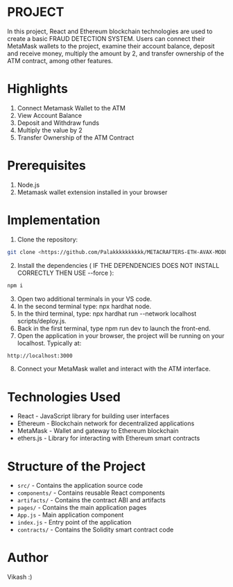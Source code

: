 # PROJECT
In this project, React and Ethereum blockchain technologies are used to create a basic FRAUD DETECTION SYSTEM. Users can connect their MetaMask wallets to the project, examine their account balance, deposit and receive money, multiply the amount by 2, and transfer ownership of the ATM contract, among other features.

# Highlights
1. Connect Metamask Wallet to the ATM
2. View Account Balance
3. Deposit and Withdraw funds
4. Multiply the value by 2
5. Transfer Ownership of the ATM Contract

# Prerequisites
1. Node.js
2. Metamask wallet extension installed in your browser

# Implementation
1. Clone the repository:
   
```bash
git clone <https://github.com/Palakkkkkkkkkk/METACRAFTERS-ETH-AVAX-MODULE-2.git>
```

2. Install the dependencies ( IF THE DEPENDENCIES DOES NOT INSTALL CORRECTLY THEN USE --force ):

```bash
npm i
```

3. Open two additional terminals in your VS code.
4. In the second terminal type: npx hardhat node.
5. In the third terminal, type: npx hardhat run --network localhost scripts/deploy.js.
6. Back in the first terminal, type npm run dev to launch the front-end.
7. Open the application in your browser, the project will be running on your localhost. Typically at:

```bash
http://localhost:3000
```

8. Connect your MetaMask wallet and interact with the ATM interface.

# Technologies Used

- React - JavaScript library for building user interfaces
- Ethereum - Blockchain network for decentralized applications
- MetaMask - Wallet and gateway to Ethereum blockchain
- ethers.js - Library for interacting with Ethereum smart contracts

# Structure of the Project

- `src/` - Contains the application source code
- `components/` - Contains reusable React components
- `artifacts/` - Contains the contract ABI and artifacts
- `pages/` - Contains the main application pages
- `App.js` - Main application component
- `index.js` - Entry point of the application
- `contracts/` - Contains the Solidity smart contract code

# Author
Vikash :)


